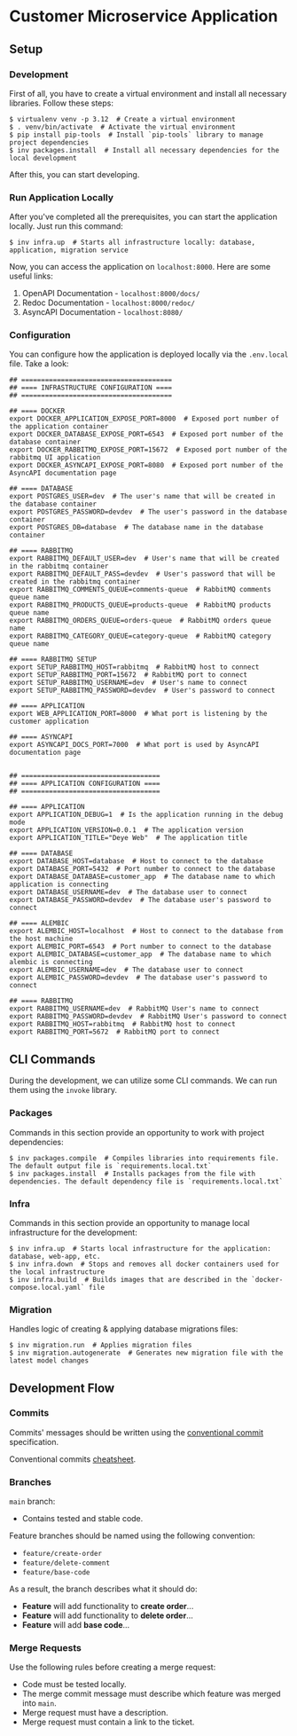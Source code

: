 # Customer Microservice Application

## Setup

### Development

First of all, you have to create a virtual environment and install all necessary libraries. Follow these steps:
```shell
$ virtualenv venv -p 3.12  # Create a virtual environment
$ . venv/bin/activate  # Activate the virtual environment
$ pip install pip-tools  # Install `pip-tools` library to manage project dependencies
$ inv packages.install  # Install all necessary dependencies for the local development
```

After this, you can start developing.

### Run Application Locally

After you've completed all the prerequisites, you can start the application locally. Just run this command:
```shell
$ inv infra.up  # Starts all infrastructure locally: database, application, migration service
```

Now, you can access the application on `localhost:8000`. Here are some useful links:
1. OpenAPI Documentation - `localhost:8000/docs/`
2. Redoc Documentation - `localhost:8000/redoc/`
3. AsyncAPI Documentation - `localhost:8080/`

### Configuration

You can configure how the application is deployed locally via the `.env.local` file. Take a look:
```shell
## ======================================
## ==== INFRASTRUCTURE CONFIGURATION ====
## ======================================

## ==== DOCKER
export DOCKER_APPLICATION_EXPOSE_PORT=8000  # Exposed port number of the application container
export DOCKER_DATABASE_EXPOSE_PORT=6543  # Exposed port number of the database container
export DOCKER_RABBITMQ_EXPOSE_PORT=15672  # Exposed port number of the rabbitmq UI application
export DOCKER_ASYNCAPI_EXPOSE_PORT=8080  # Exposed port number of the AsyncAPI documentation page

## ==== DATABASE
export POSTGRES_USER=dev  # The user's name that will be created in the database container
export POSTGRES_PASSWORD=devdev  # The user's password in the database container
export POSTGRES_DB=database  # The database name in the database container

## ==== RABBITMQ
export RABBITMQ_DEFAULT_USER=dev  # User's name that will be created in the rabbitmq container
export RABBITMQ_DEFAULT_PASS=devdev  # User's password that will be created in the rabbitmq container
export RABBITMQ_COMMENTS_QUEUE=comments-queue  # RabbitMQ comments queue name
export RABBITMQ_PRODUCTS_QUEUE=products-queue  # RabbitMQ products queue name
export RABBITMQ_ORDERS_QUEUE=orders-queue  # RabbitMQ orders queue name
export RABBITMQ_CATEGORY_QUEUE=category-queue  # RabbitMQ category queue name

## ==== RABBITMQ SETUP
export SETUP_RABBITMQ_HOST=rabbitmq  # RabbitMQ host to connect
export SETUP_RABBITMQ_PORT=15672  # RabbitMQ port to connect
export SETUP_RABBITMQ_USERNAME=dev  # User's name to connect
export SETUP_RABBITMQ_PASSWORD=devdev  # User's password to connect

## ==== APPLICATION
export WEB_APPLICATION_PORT=8000  # What port is listening by the customer application

## ==== ASYNCAPI
export ASYNCAPI_DOCS_PORT=7000  # What port is used by AsyncAPI documentation page


## ===================================
## ==== APPLICATION CONFIGURATION ====
## ===================================

## ==== APPLICATION
export APPLICATION_DEBUG=1  # Is the application running in the debug mode
export APPLICATION_VERSION=0.0.1  # The application version
export APPLICATION_TITLE="Deye Web"  # The application title

## ==== DATABASE
export DATABASE_HOST=database  # Host to connect to the database
export DATABASE_PORT=5432  # Port number to connect to the database
export DATABASE_DATABASE=customer_app  # The database name to which application is connecting
export DATABASE_USERNAME=dev  # The database user to connect
export DATABASE_PASSWORD=devdev  # The database user's password to connect

## ==== ALEMBIC
export ALEMBIC_HOST=localhost  # Host to connect to the database from the host machine
export ALEMBIC_PORT=6543  # Port number to connect to the database
export ALEMBIC_DATABASE=customer_app  # The database name to which alembic is connecting
export ALEMBIC_USERNAME=dev  # The database user to connect
export ALEMBIC_PASSWORD=devdev  # The database user's password to connect

## ==== RABBITMQ
export RABBITMQ_USERNAME=dev  # RabbitMQ User's name to connect
export RABBITMQ_PASSWORD=devdev  # RabbitMQ User's password to connect
export RABBITMQ_HOST=rabbitmq  # RabbitMQ host to connect
export RABBITMQ_PORT=5672  # RabbitMQ port to connect
```

## CLI Commands

During the development, we can utilize some CLI commands. We can run them using the `invoke` library.

### Packages

Commands in this section provide an opportunity to work with project dependencies:
```shell
$ inv packages.compile  # Compiles libraries into requirements file. The default output file is `requirements.local.txt`
$ inv packages.install  # Installs packages from the file with dependencies. The default dependency file is `requirements.local.txt`
```

### Infra

Commands in this section provide an opportunity to manage local infrastructure for the development:
```shell
$ inv infra.up  # Starts local infrastructure for the application: database, web-app, etc.
$ inv infra.down  # Stops and removes all docker containers used for the local infrastructure
$ inv infra.build  # Builds images that are described in the `docker-compose.local.yaml` file
```

### Migration
Handles logic of creating & applying database migrations files:
```shell
$ inv migration.run  # Applies migration files
$ inv migration.autogenerate  # Generates new migration file with the latest model changes
```



## Development Flow

### Commits

Commits' messages should be written using the [conventional commit](https://www.conventionalcommits.org/en/v1.0.0/) specification.

Conventional commits [cheatsheet](https://gist.github.com/qoomon/5dfcdf8eec66a051ecd85625518cfd13).

### Branches

`main` branch:
* Contains tested and stable code.

Feature branches should be named using the following convention:
* `feature/create-order`
* `feature/delete-comment`
* `feature/base-code`

As a result, the branch describes what it should do:
* **Feature** will add functionality to **create order**...
* **Feature** will add functionality to **delete order**...
* **Feature** will add **base code**...

### Merge Requests

Use the following rules before creating a merge request:
* Code must be tested locally.
* The merge commit message must describe which feature was merged into `main`.
* Merge request must have a description.
* Merge request must contain a link to the ticket.
